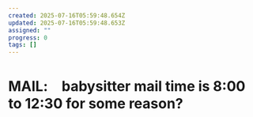 ```yaml
---
created: 2025-07-16T05:59:48.654Z
updated: 2025-07-16T05:59:48.653Z
assigned: ""
progress: 0
tags: []
---
```


# MAIL:　babysitter mail time is 8:00 to 12:30 for some reason?
